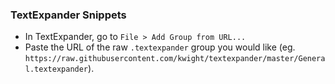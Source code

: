 ### TextExpander Snippets

* In TextExpander, go to `File > Add Group from URL...`
* Paste the URL of the raw `.textexpander` group you would like (eg. `https://raw.githubusercontent.com/kwight/textexpander/master/General.textexpander`).
